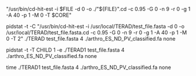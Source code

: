 
"/usr/bin/cd-hit-est -i $FILE -d 0 -o ./"${FILE}".cd -c 0.95 -G 0 -n 9 -r 0 -g 1 -A 40 -p 1 -M 0 -T $CORE"

 pidstat -t -C "/usr/bin/cd-hit-est -i /usr/local/TERAD/test_file.fasta -d 0 -o /usr/local/TERAD/test_file.fasta.cd -c 0.95 -G 0 -n 9 -r 0 -g 1 -A 40 -p 1 -M 0 -T 2"
./TERAD test_file.fasta 4 ./arthro_ES_ND_PV_classified.fa none


pidstat -t -T CHILD 1 -e ./TERAD1 test_file.fasta 4 ./arthro_ES_ND_PV_classified.fa none



time ./TERAD1 test_file.fasta 4 ./arthro_ES_ND_PV_classified.fa none
